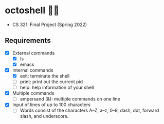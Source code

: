 # octoshell 🐙🐚
- CS 321: Final Project (Spring 2022)

## Requirements
 - [x] External commands
    - [x] ls
    - [x] emacs
 - [x] Internal commands
    - [x] exit: terminate the shell
    - [ ] print: print out the current pid
    - [ ] help: help information of your shell
 - [x] Multiple commands
    - [ ] ampersand (&): multiple commands on one line
 - [x] Input of lines of up to 100 characters
    - [ ] Words consist of the characters A–Z, a–z, 0–9, dash, dot, forward slash, and underscore.
